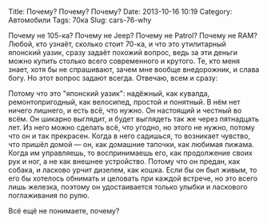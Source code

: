 Title: Почему? Почему? Почему?
Date: 2013-10-16 10:19
Category: Автомобили
Tags: 70ка
Slug: cars-76-why

Почему не 105-ка? Почему не Jeep? Почему не Patrol? Почему не RAM? Любой, кто узнаёт, сколько стоит 70-ка, и что это утилитарный японский уазик, сразу задаёт похожий вопрос, ведь за эти деньги можно купить столько всего современного и крутого. Те, кто меня знает, хотя бы не спрашивают, зачем мне вообще внедорожник, и слава богу. Но этот вопрос задают всегда. Отвечаю, всем и сразу:

Потому что это "японский уазик": надёжный, как кувалда, ремонтопригодный, как велосипед, простой и понятный. В нём нет ничего лишнего, и есть всё, что нужно. Он настоящий и честный во всём. Он шикарно выглядит, и будет выглядеть так же через пятнадцать лет. Из него можно сделать всё, что угодно, но этого не нужно, потому что он и так прекрасен. Когда в него садишься, то возникает чувство, что пришёл домой — он, как домашние тапочки, как любимая пижама. Когда им управляешь, то воспринимаешь его, как продолжение своих рук и ног, а не как внешнее устройство. Потому что он предан, как собака, и ласково урчит дизелем, как кошка. Если бы он был живым, то его бы хотелось обнимать и целовать при каждой встрече, но это всего лишь железка, поэтому он удостаивается только улыбки и ласкового поглаживания по рулю.

Всё ещё не понимаете, почему?
